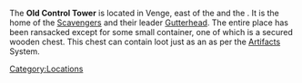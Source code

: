 The **Old Control Tower** is located in Venge, east of the [](Ruined_Control_Tower.md) and the [](Tower_of_Abuse.md). It is the home of the
[Scavengers](Scavengers.md "wikilink") and their leader
[Gutterhead](Gutterhead.md "wikilink"). The entire place has been ransacked
except for some small container, one of which is a secured wooden chest.
This chest can contain loot just as an [](Ancient_Labs.md) as per the
[Artifacts](Artifacts.md "wikilink") System.

[Category:Locations](Category:Locations "wikilink")